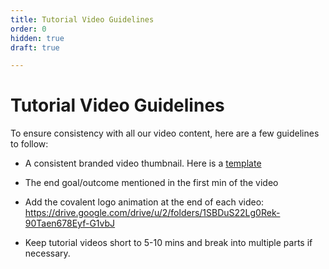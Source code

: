 ```yaml
---
title: Tutorial Video Guidelines
order: 0
hidden: true
draft: true

---
```


# Tutorial Video Guidelines

To ensure consistency with all our video content, here are a few guidelines to follow:

* A consistent branded video thumbnail. Here is a [template](https://docs.google.com/presentation/d/1X1gSQp8rweBwl730mhp1d0HA5Uo_xWdm9vHcU58QFcg/edit?usp=sharing)

* The end goal/outcome mentioned in the first min of the video

* Add the covalent logo animation at the end of each video: https://drive.google.com/drive/u/2/folders/1SBDuS22Lg0Rek-90Taen678Eyf-G1vbJ

* Keep tutorial videos short to 5-10 mins and break into multiple parts if necessary.